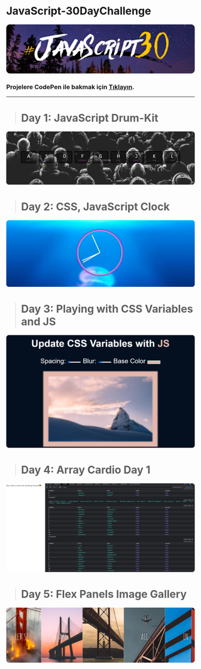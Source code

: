 # JavaScript-30DayChallenge

![banner resmi](https://github.com/MelisaAtaseven/JavaScript-30DayChallenge/blob/master/01-javascript-drum-kit/JavaScript30.png)
### Projelere CodePen ile bakmak için [Tıklayın]( https://codepen.io/atasevenmelisa).
---
># Day 1: JavaScript Drum-Kit

![](https://github.com/MelisaAtaseven/JavaScript-30DayChallenge/blob/master/01-javascript-drum-kit/drum-kit.png)



># Day 2: CSS, JavaScript Clock
![](https://github.com/MelisaAtaseven/JavaScript-30DayChallenge/blob/master/02-css-js-clock/clock.png )
<!-- CodePen üzerinden projeme bakmak için [Tıklayın]( https://codepen.io/atasevenmelisa/pen/vYVRVba). -->

># Day 3: Playing with CSS Variables and JS
![](https://github.com/MelisaAtaseven/JavaScript-30DayChallenge/blob/master/03-css-veriables-js/css-veriables-js.png)
<!-- CodePen üzerinden projeme bakmak için [Tıklayın]( https://codepen.io/atasevenmelisa/pen/bGmvmzPa). -->

># Day 4: Array Cardio Day 1
![](https://github.com/MelisaAtaseven/JavaScript-30DayChallenge/blob/master/04-array-cardio-day-1/ArrayCardio.png)
<!-- CodePen üzerinden projeme bakmak için [Tıklayın](  https://codepen.io/atasevenmelisa/pen/xxyWyBL). -->

># Day 5: Flex Panels Image Gallery
![](https://github.com/MelisaAtaseven/JavaScript-30DayChallenge/blob/master/05-flex-panel-gallery/flexgallery.png)
<!-- CodePen üzerinden projeme bakmak için [Tıklayın](  https://codepen.io/atasevenmelisa/pen/mdzxzoz). -->


